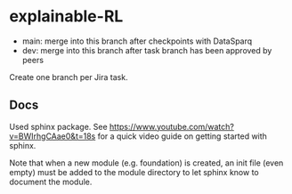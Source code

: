 # explainable-RL

- main: merge into this branch after checkpoints with DataSparq
- dev: merge into this branch after task branch has been approved by peers

Create one branch per Jira task.    

## Docs
Used sphinx package. See https://www.youtube.com/watch?v=BWIrhgCAae0&t=18s for a quick video guide on getting started with sphinx.

Note that when a new module (e.g. foundation) is created, an init file (even empty) must be added to the module directory to let sphinx know to document the module.


